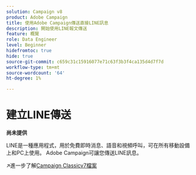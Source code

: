 ```yaml
---
solution: Campaign v8
product: Adobe Campaign
title: 使用Adobe Campaign傳送直接LINE訊息
description: 開始使用LINE報文傳送
feature: 概覽
role: Data Engineer
level: Beginner
hidefromtoc: true
hide: true
source-git-commit: c659c31c15916077e71c63f3b3f4ca135d4d7f7d
workflow-type: tm+mt
source-wordcount: '64'
ht-degree: 1%

---
```


# 建立LINE傳送


**尚未提供**


LINE是一種應用程式，用於免費即時消息、語音和視頻呼叫，可在所有移動設備上和PC上使用。 Adobe Campaign可讓您傳送LINE訊息。

:arrow_upper_right:進一步了解[Campaign Classicv7檔案](https://experienceleague.adobe.com/docs/campaign-classic/using/sending-messages/line-channel.html)

